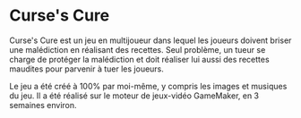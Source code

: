 # Curse's Cure

Curse's Cure est un jeu en multijoueur dans lequel les joueurs doivent briser une malédiction en réalisant des recettes.
Seul problème, un tueur se charge de protéger la malédiction et doit réaliser lui aussi des recettes maudites pour parvenir à tuer les joueurs.

Le jeu a été créé à 100% par moi-même, y compris les images et musiques du jeu.
Il a été réalisé sur le moteur de jeux-vidéo GameMaker, en 3 semaines environ.
